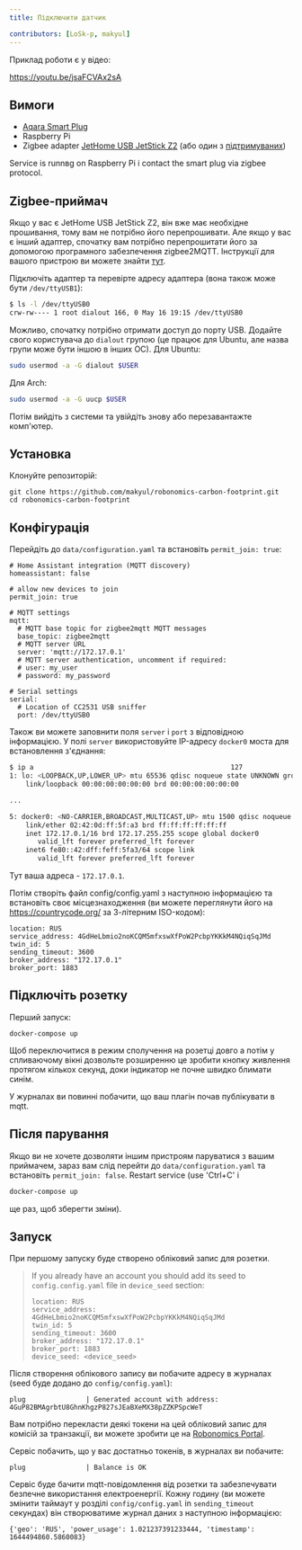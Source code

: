 ```yaml
---
title: Підключити датчик

contributors: [LoSk-p, makyul]
---
```


Приклад роботи є у відео:

https://youtu.be/jsaFCVAx2sA

## Вимоги

* [Aqara Smart Plug](https://aqara.ru/product/aqara-smart-plug/?yclid=462434430312045270)
* Raspberry Pi
* Zigbee adapter [JetHome USB JetStick Z2](https://jhome.ru/catalog/parts/PCBA/293/) (або один з [підтримуваних](https://www.zigbee2mqtt.io/вformation/підтримуваних_adapters.html))

Service is runnвg on Raspberry Pi і contact the smart plug via zigbee protocol.

## Zigbee-приймач

Якщо у вас є JetHome USB JetStick Z2, він вже має необхідне прошивання, тому вам не потрібно його перепрошивати. Але якщо у вас є інший адаптер, спочатку вам потрібно перепрошитати його за допомогою програмного забезпечення zigbee2MQTT. Інструкції для вашого пристрою ви можете знайти [тут](https://www.zigbee2mqtt.io/вformation/підтримуваних_adapters.html).

Підключіть адаптер та перевірте адресу адаптера (вона також може бути `/dev/ttyUSB1`):
```bash
$ ls -l /dev/ttyUSB0
crw-rw---- 1 root dialout 166, 0 May 16 19:15 /dev/ttyUSB0 
```

Можливо, спочатку потрібно отримати доступ до порту USB. Додайте свого користувача до `dialout` групою (це працює для Ubuntu, але назва групи може бути іншою в інших ОС).
Для Ubuntu:
```bash
sudo usermod -a -G dialout $USER
```
Для Arch:
```bash
sudo usermod -a -G uucp $USER
```
Потім вийдіть з системи та увійдіть знову або перезавантажте комп'ютер.

## Установка

Клонуйте репозиторій:

```
git clone https://github.com/makyul/robonomics-carbon-footprint.git
cd robonomics-carbon-footprint
```

## Конфігурація

Перейдіть до `data/configuration.yaml` та встановіть `permit_join: true`:

```
# Home Assistant integration (MQTT discovery)
homeassistant: false

# allow new devices to join
permit_join: true

# MQTT settings
mqtt:
  # MQTT base topic for zigbee2mqtt MQTT messages
  base_topic: zigbee2mqtt
  # MQTT server URL
  server: 'mqtt://172.17.0.1'
  # MQTT server authentication, uncomment if required:
  # user: my_user
  # password: my_password

# Serial settings
serial:
  # Location of CC2531 USB sniffer
  port: /dev/ttyUSB0
```
Також ви можете заповнити поля `server` і `port` з відповідною інформацією. У полі `server` використовуйте IP-адресу `docker0` моста для встановлення з'єднання: 

```bash
$ ip a                                                 127
1: lo: <LOOPBACK,UP,LOWER_UP> mtu 65536 qdisc noqueue state UNKNOWN group default qlen 1000
    link/loopback 00:00:00:00:00:00 brd 00:00:00:00:00:00

...

5: docker0: <NO-CARRIER,BROADCAST,MULTICAST,UP> mtu 1500 qdisc noqueue state DOWN group default 
    link/ether 02:42:0d:ff:5f:a3 brd ff:ff:ff:ff:ff:ff
    inet 172.17.0.1/16 brd 172.17.255.255 scope global docker0
       valid_lft forever preferred_lft forever
    inet6 fe80::42:dff:feff:5fa3/64 scope link 
       valid_lft forever preferred_lft forever
```
Тут ваша адреса - `172.17.0.1`.

Потім створіть файл config/config.yaml з наступною інформацією та встановіть своє місцезнаходження (ви можете переглянути його на https://countrycode.org/ за 3-літерним ISO-кодом):

```
location: RUS
service_address: 4GdHeLbmio2noKCQM5mfxswXfPoW2PcbpYKKkM4NQiqSqJMd
twin_id: 5
sending_timeout: 3600
broker_address: "172.17.0.1"
broker_port: 1883
```

## Підключіть розетку

Перший запуск:

```
docker-compose up     
```

Щоб переключитися в режим сполучення на розетці довго а потім у спливаючому вікні дозвольте розширенню це зробити кнопку живлення протягом кількох секунд, доки індикатор не почне швидко блимати синім.

У журналах ви повинні побачити, що ваш плагін почав публікувати в mqtt.

## Після парування

Якщо ви не хочете дозволяти іншим пристроям паруватися з вашим приймачем, зараз вам слід перейти до `data/configuration.yaml` та встановіть `permit_join: false`. Restart service (use 'Ctrl+C' і 

```bash
docker-compose up     
```
ще раз, щоб зберегти зміни).

## Запуск
При першому запуску буде створено обліковий запис для розетки. 
> If you already have an account you should add its seed to `config.config.yaml` file in `device_seed` section:
>
> ```
> location: RUS
> service_address: 4GdHeLbmio2noKCQM5mfxswXfPoW2PcbpYKKkM4NQiqSqJMd
> twin_id: 5
> sending_timeout: 3600
> broker_address: "172.17.0.1"
> broker_port: 1883
> device_seed: <device_seed>
>```

Після створення облікового запису ви побачите адресу в журналах (seed буде додано до `config/config.yaml`):
```
plug               | Generated account with address: 4GuP82BMAgrbtU8GhnKhgzP827sJEaBXeMX38pZZKPSpcWeT
```
Вам потрібно перекласти деякі токени на цей обліковий запис для комісій за транзакції, ви можете зробити це на [Robonomics Portal](https://polkadot.js.org/apps/?rpc=wss%3A%2F%2Fkusama.rpc.robonomics.network%2F#/accounts). 

Сервіс побачить, що у вас достатньо токенів, в журналах ви побачите:
```
plug               | Balance is OK
```
Сервіс буде бачити mqtt-повідомлення від розетки та забезпечувати безпечне використання електроенергії. Кожну годину (ви можете змінити таймаут у розділі `config/config.yaml` in `sending_timeout` секундах) він створюватиме журнал даних з наступною інформацією:
```
{'geo': 'RUS', 'power_usage': 1.021237391233444, 'timestamp': 1644494860.5860083}
```
